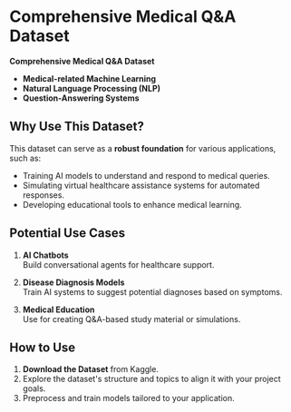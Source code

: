 # Comprehensive Medical Q&A Dataset

 **Comprehensive Medical Q&A Dataset**
- **Medical-related Machine Learning**
- **Natural Language Processing (NLP)**
- **Question-Answering Systems**

## Why Use This Dataset?

This dataset can serve as a **robust foundation** for various applications, such as:

- Training AI models to understand and respond to medical queries.
- Simulating virtual healthcare assistance systems for automated responses.
- Developing educational tools to enhance medical learning.


## Potential Use Cases

1. **AI Chatbots**  
   Build conversational agents for healthcare support.

2. **Disease Diagnosis Models**  
   Train AI systems to suggest potential diagnoses based on symptoms.

3. **Medical Education**  
   Use for creating Q&A-based study material or simulations.


## How to Use

1. **Download the Dataset** from Kaggle.  
2. Explore the dataset's structure and topics to align it with your project goals.  
3. Preprocess and train models tailored to your application.

